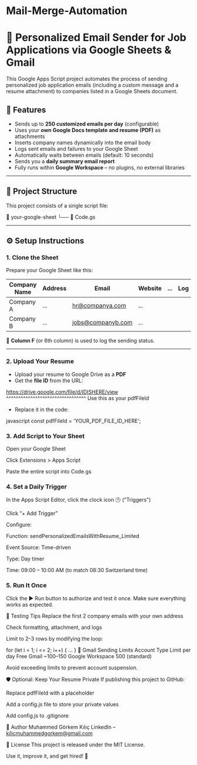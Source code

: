 # Mail-Merge-Automation
# 🔄 Personalized Email Sender for Job Applications via Google Sheets & Gmail

This Google Apps Script project automates the process of sending personalized job application emails (including a custom message and a resume attachment) to companies listed in a Google Sheets document.

## 📌 Features

- Sends up to **250 customized emails per day** (configurable)
- Uses your **own Google Docs template and resume (PDF)** as attachments
- Inserts company names dynamically into the email body
- Logs sent emails and failures to your Google Sheet
- Automatically waits between emails (default: 10 seconds)
- Sends you a **daily summary email report**
- Fully runs within **Google Workspace** – no plugins, no external libraries

---

## 📂 Project Structure

This project consists of a single script file:

📁 your-google-sheet
└── 📄 Code.gs

---

## ⚙️ Setup Instructions

### 1. Clone the Sheet
Prepare your Google Sheet like this:

| Company Name | Address | Email             | Website | ... | Log          |
|--------------|---------|-------------------|---------|-----|--------------|
| Company A    | ...     | hr@companya.com   | ...     |     |              |
| Company B    | ...     | jobs@companyb.com | ...     |     |              |

📝 **Column F** (or 6th column) is used to log the sending status.

---

### 2. Upload Your Resume

- Upload your resume to Google Drive as a **PDF**
- Get the **file ID** from the URL:
  
https://drive.google.com/file/d/IDISHERE/view
^^^^^^^^^^^^^^^^^^^^^^^^^^^^^^^^^
Use this as your pdfFileId

- Replace it in the code:

javascript
const pdfFileId = 'YOUR_PDF_FILE_ID_HERE';

### 3. Add Script to Your Sheet
Open your Google Sheet

Click Extensions > Apps Script

Paste the entire script into Code.gs

### 4. Set a Daily Trigger
In the Apps Script Editor, click the clock icon 🕒 ("Triggers")

Click “+ Add Trigger”

Configure:

Function: sendPersonalizedEmailsWithResume_Limited

Event Source: Time-driven

Type: Day timer

Time: 09:00 – 10:00 AM (to match 08:30 Switzerland time)

### 5. Run It Once
Click the ▶️ Run button to authorize and test it once.
Make sure everything works as expected.

🧪 Testing Tips
Replace the first 2 company emails with your own address

Check formatting, attachment, and logs

Limit to 2–3 rows by modifying the loop:

for (let i = 1; i <= 2; i++) { ... }
🚨 Gmail Sending Limits
Account Type	Limit per day
Free Gmail	~100–150
Google Workspace	500 (standard)

Avoid exceeding limits to prevent account suspension.

🛡️ Optional: Keep Your Resume Private
If publishing this project to GitHub:

Replace pdfFileId with a placeholder

Add a config.js file to store your private values

Add config.js to .gitignore

🙌 Author
Muhammed Görkem Kılıç
LinkedIn – kilicmuhammedgorkem@gmail.com

🧠 License
This project is released under the MIT License.

Use it, improve it, and get hired! 🚀
